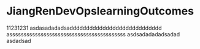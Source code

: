 # JiangRenDevOpslearningOutcomes

11231231
asdasadadadsadddddddddddddddddddddddddddd
asssssssssssssssssssssssssssssssssssssssss
asdsadadadadsadad
asdadsad